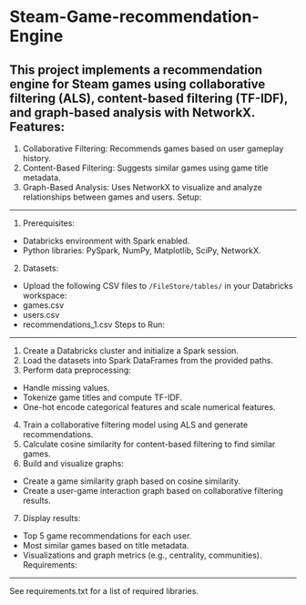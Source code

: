 # Steam-Game-recommendation-Engine




This project implements a recommendation engine for Steam games using
collaborative filtering (ALS),
content-based filtering (TF-IDF), and graph-based analysis with NetworkX.
Features:
---------
1. Collaborative Filtering: Recommends games based on user gameplay
history.
2. Content-Based Filtering: Suggests similar games using game title
metadata.
3. Graph-Based Analysis: Uses NetworkX to visualize and analyze
relationships between games and users.
Setup:
------
1. Prerequisites:
- Databricks environment with Spark enabled.
- Python libraries: PySpark, NumPy, Matplotlib, SciPy, NetworkX.
2. Datasets:
- Upload the following CSV files to `/FileStore/tables/` in your
Databricks workspace:
- games.csv
- users.csv
- recommendations_1.csv
Steps to Run:
-------------
1. Create a Databricks cluster and initialize a Spark session.
2. Load the datasets into Spark DataFrames from the provided paths.
3. Perform data preprocessing:
- Handle missing values.
- Tokenize game titles and compute TF-IDF.
- One-hot encode categorical features and scale numerical features.
4. Train a collaborative filtering model using ALS and generate
recommendations.
5. Calculate cosine similarity for content-based filtering to find
similar games.
6. Build and visualize graphs:
- Create a game similarity graph based on cosine similarity.
- Create a user-game interaction graph based on collaborative
filtering results.
7. Display results:
- Top 5 game recommendations for each user.
- Most similar games based on title metadata.
- Visualizations and graph metrics (e.g., centrality, communities).
Requirements:
-------------
See requirements.txt for a list of required libraries.
